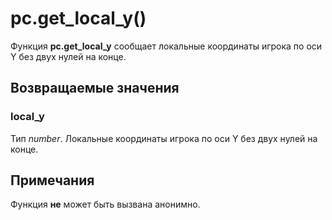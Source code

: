 # pc.get_local_y()
Функция **pc.get_local_y** сообщает локальные координаты игрока по оси Y без двух нулей на конце.

## Возвращаемые значения
### local_y
Тип *number*. Локальные координаты игрока по оси Y без двух нулей на конце.

## Примечания
Функция **не** может быть вызвана анонимно.